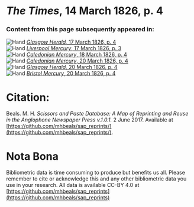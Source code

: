 # *The Times*, 14 March 1826, p. 4  
  
### Content from this page subsequently appeared in:  
![Hand](http://scissorsandpaste.net/wp-content/uploads/2017/06/smallhandpointer.png) [*Glasgow Herald*, 17 March 1826, p. 4](https://mhbeals.github.io/sap_html/Glasgow-Herald/Glasgow-Herald-17-March-1826-p-4)  
![Hand](http://scissorsandpaste.net/wp-content/uploads/2017/06/smallhandpointer.png) [*Liverpool Mercury*, 17 March 1826, p. 3](https://mhbeals.github.io/sap_html/Liverpool-Mercury/Liverpool-Mercury-17-March-1826-p-3)  
![Hand](http://scissorsandpaste.net/wp-content/uploads/2017/06/smallhandpointer.png) [*Caledonian Mercury*, 18 March 1826, p. 4](https://mhbeals.github.io/sap_html/Caledonian-Mercury/Caledonian-Mercury-18-March-1826-p-4)  
![Hand](http://scissorsandpaste.net/wp-content/uploads/2017/06/smallhandpointer.png) [*Caledonian Mercury*, 20 March 1826, p. 4](https://mhbeals.github.io/sap_html/Caledonian-Mercury/Caledonian-Mercury-20-March-1826-p-4)  
![Hand](http://scissorsandpaste.net/wp-content/uploads/2017/06/smallhandpointer.png) [*Glasgow Herald*, 20 March 1826, p. 4](https://mhbeals.github.io/sap_html/Glasgow-Herald/Glasgow-Herald-20-March-1826-p-4)  
![Hand](http://scissorsandpaste.net/wp-content/uploads/2017/06/smallhandpointer.png) [*Bristol Mercury*, 20 March 1826, p. 4](https://mhbeals.github.io/sap_html/Bristol-Mercury/Bristol-Mercury-20-March-1826-p-4)  


# Citation: 

Beals. M. H. *Scissors and Paste Database: A Map of Reprinting and Reuse in the Anglophone Newspaper Press v.1.0.1.* 2 June 2017. Available at [https://github.com/mhbeals/sap_reprints/](https://github.com/mhbeals/sap_reprints/). 

# Nota Bona

Bibliometric data is time consuming to produce but benefits us all. Please remember to cite or acknowledge this and any other bibliometric data you use in your research. All data is available CC-BY 4.0 at [https://github.com/mhbeals/sap_reprints](https://github.com/mhbeals/sap_reprints)